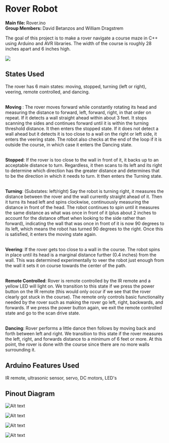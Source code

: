  # Rover Robot
<b>Main file: </b> Rover.ino 
<br> <b> Group Members: </b> David Betanzos and William Dragstrem </br>
<p> The goal of this project is to make a rover navigate a course maze in C++ using Arduino and AVR libraries. The width of the course is roughly 28 inches apart and  6 inches high. </p>

<img src = "https://content.arduino.cc/assets/arduino_logo_1200x630-01.png">

## States Used
 <p>The rover has 6 main states: moving, stopped, turning (left or right), veering, remote controlled, and dancing.</p>

<br> <b> Moving </b> : The rover moves forward while constantly rotating its head and measuring the distance to forward, left, forward, right, in that order on repeat. If it detects a wall straight ahead within about 3 feet. It stops scanning the sides and continues forward until it is within the turning threshold distance. It then enters the stopped state. If it does not detect a wall ahead but it detects it is too close to a wall on the right or left side, it enters the veering state. The robot also checks at the end of the loop if it is outside the course, in which case it enters the Dancing state. 
<br>

<br> <b>Stopped</b>:  If the rover is too close to the wall in front of it, it backs up to an acceptable distance to turn. Regardless, it then scans to its left and its right to determine which direction has the greater distance and determines that to be the direction in which it needs to turn. It then enters the Turning state. 
 </br>

 <br> <b>Turning</b>:  (Substates: left/right) Say the robot is turning right, it measures the distance between the rover and the wall currently straight ahead of it. Then it turns its head left and spins clockwise, continuously measuring the distance in front of the head. The robot continues to spin until it measures the same distance as what was once in front of it (plus about 2 inches to account for the distance offset when looking to the side rather than forward), indicating the wall that was once in front of it is now 90 degrees to its left, which means the robot has turned 90 degrees to the right. Once this is satisfied, it enters the moving state again. 
 </br>

  <br> <b>Veering</b>: If the rover gets too close to a wall in the course. The robot spins in place until its head is a marginal distance further (0.4 inches) from the wall. This was determined experimentally to veer the robot just enough from the wall it sets it on course towards the center of the path.
 </br>

 
  <br> <b>Remote Controlled</b>: Rover is remote controlled by the IR remote and a yellow LED will light on. We transition to this state if we press the power button on the IR remote (this would only occur if we see that the rover clearly got stuck in the course). The remote only controls basic functionality needed by the rover such as making the rover go left, right, backwards, and forwards. If we press the power button again, we exit the remote controlled state and go to the scan drive state.
 </br>


   <br> <b>Dancing</b>: Rover performs a little dance then follows by moving back and forth between left and right. We transition to this state if the rover measures the left, right, and forwards distance to a minimum of 6 feet or more. At this point, the rover is done with the course since there are no more walls surrounding it.
 </br>

 ## Arduino Features Used

<p> IR remote, ultrasonic sensor, servo, DC motors, LED's </p>

## Pinout Diagram
![Alt text](image-2.png)

![Alt text](image-3.png)

![Alt text](image-5.png)

![Alt text](image-4.png)
